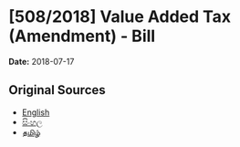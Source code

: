 # [508/2018] Value Added Tax (Amendment) - Bill

**Date:** 2018-07-17

## Original Sources

- [English](https://documents.gov.lk/view/bills/2018/7/508-2018_E.pdf)
- [සිංහල](https://documents.gov.lk/view/bills/2018/7/508-2018_S.pdf)
- [தமிழ்](https://documents.gov.lk/view/bills/2018/7/508-2018_T.pdf)
